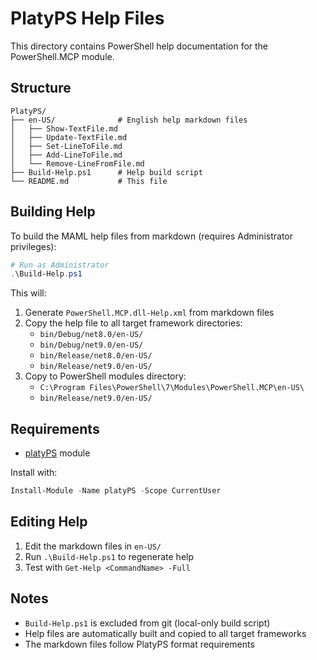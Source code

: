 # PlatyPS Help Files

This directory contains PowerShell help documentation for the PowerShell.MCP module.

## Structure

```
PlatyPS/
├── en-US/              # English help markdown files
│   ├── Show-TextFile.md
│   ├── Update-TextFile.md
│   ├── Set-LineToFile.md
│   ├── Add-LineToFile.md
│   └── Remove-LineFromFile.md
├── Build-Help.ps1      # Help build script
└── README.md           # This file
```

## Building Help

To build the MAML help files from markdown (requires Administrator privileges):

```powershell
# Run as Administrator
.\Build-Help.ps1
```

This will:
1. Generate `PowerShell.MCP.dll-Help.xml` from markdown files
2. Copy the help file to all target framework directories:
   - `bin/Debug/net8.0/en-US/`
   - `bin/Debug/net9.0/en-US/`
   - `bin/Release/net8.0/en-US/`
   - `bin/Release/net9.0/en-US/`
3. Copy to PowerShell modules directory:
   - `C:\Program Files\PowerShell\7\Modules\PowerShell.MCP\en-US\`
   - `bin/Release/net9.0/en-US/`

## Requirements

- [platyPS](https://github.com/PowerShell/platyPS) module

Install with:
```powershell
Install-Module -Name platyPS -Scope CurrentUser
```

## Editing Help

1. Edit the markdown files in `en-US/`
2. Run `.\Build-Help.ps1` to regenerate help
3. Test with `Get-Help <CommandName> -Full`

## Notes

- `Build-Help.ps1` is excluded from git (local-only build script)
- Help files are automatically built and copied to all target frameworks
- The markdown files follow PlatyPS format requirements
